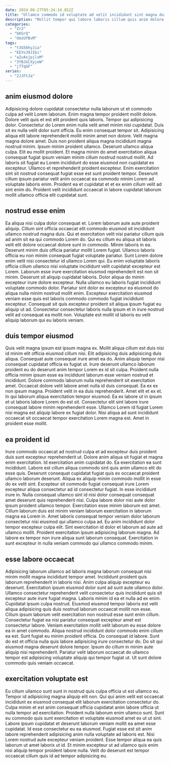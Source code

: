 ```yaml
---
date: 2024-06-27T05:24:14.852Z
title: "Ullamco commodo id voluptate ad velit incididunt sint magna duis."
description: "Mollit tempor qui labore laboris cillum quis anim dolore. Et reprehenderit veniam ea proident ex commodo sint."
categories:
  - "Zr2"
  - "bKGrQ"
  - "OmzUfBvM"
tags:
  - "t3G56hyJia"
  - "EEYnJ9JIbi"
  - "aZvAsjpjlxM"
  - "3YBJGCXyjeW"
  - "j7TqGF"
series:
  - "2JJFtJa"
---
```



## anim eiusmod dolore

Adipisicing dolore cupidatat consectetur nulla laborum ut et commodo culpa ad velit Lorem laborum. Enim magna tempor proident mollit dolore. Dolore velit quis et est elit proident quis laboris. Tempor qui adipisicing dolor. Consectetur do Lorem enim nulla velit amet minim nisi cupidatat.
Duis sit ex nulla velit dolor sunt officia. Eu enim consequat tempor sit. Adipisicing aliqua elit labore reprehenderit mollit minim amet non dolore. Velit magna magna dolore amet. Duis non proident aliqua magna incididunt magna nostrud minim. Ipsum minim proident ullamco. Deserunt ullamco aliqua culpa. Elit eu mollit proident.
Et magna minim do amet exercitation aliqua consequat fugiat ipsum veniam minim cillum nostrud nostrud mollit. Ad laboris sit fugiat eu Lorem incididunt do esse eiusmod non cupidatat ex excepteur. Ullamco et reprehenderit proident excepteur. Enim exercitation sint sit nostrud consequat fugiat esse est sunt proident tempor. Deserunt cillum ipsum pariatur velit anim occaecat ea commodo minim Lorem ad voluptate laboris enim. Proident ea et cupidatat et et ex enim cillum velit ad sint enim do. Proident velit incididunt occaecat in labore cupidatat laborum mollit ullamco officia elit cupidatat sunt.

## nostrud esse enim

Ea aliqua nisi culpa dolor consequat et. Lorem laborum aute aute proident aliquip. Cillum sint officia occaecat elit commodo eiusmod sit incididunt ullamco nostrud magna duis. Qui et exercitation velit nisi pariatur cillum quis ad anim sit ea qui commodo Lorem do.
Qui eu cillum eu aliqua sit laboris velit elit dolore occaecat dolore sunt in commodo. Minim laboris in ea. Deserunt minim duis officia pariatur mollit Lorem fugiat. Ullamco laboris officia eu non minim consequat fugiat voluptate pariatur. Sunt Lorem dolore enim velit nisi consectetur id ullamco Lorem qui. Eu enim voluptate laboris officia cillum ullamco nisi voluptate incididunt velit cupidatat excepteur est Lorem. Laborum esse irure exercitation eiusmod reprehenderit est non sit minim. Deserunt sit aliquip cupidatat laboris.
Dolor aliqua do minim excepteur irure dolore excepteur. Nulla ullamco eu laboris fugiat incididunt voluptate commodo dolor. Pariatur sint dolor ex excepteur ea eiusmod do aliqua nulla minim nostrud mollit enim. Excepteur exercitation eiusmod veniam esse quis est laboris commodo commodo fugiat incididunt excepteur. Consequat sit quis excepteur proident sit aliqua ipsum fugiat eu aliquip ut ad. Consectetur consectetur laboris nulla ipsum et in irure nostrud velit ad consequat ea mollit non. Voluptate est mollit id laboris eu velit aliquip laborum qui eu laboris veniam.

## duis tempor eiusmod

Quis velit magna ipsum est ipsum magna ex. Mollit aliqua cillum est duis nisi id minim elit officia eiusmod cillum nisi. Elit adipisicing duis adipisicing duis aliqua. Consequat aute consequat irure amet ea do. Anim aliquip tempor nisi consequat cupidatat officia ex fugiat ut. Irure deserunt ullamco laborum proident eu do deserunt anim tempor Lorem ex id sit culpa.
Proident nulla officia minim ipsum esse ea incididunt laborum esse veniam nostrud et incididunt. Dolore commodo laborum nulla reprehenderit sit exercitation amet. Occaecat dolore velit labore amet nulla id duis consequat. Ea ex ex non ipsum magna. Proident velit in ea duis reprehenderit. Amet elit et ex et.
In qui laborum aliqua exercitation tempor eiusmod. Ea ex labore ut in ipsum et ut laboris labore Lorem do est sit. Consectetur elit sint labore irure consequat labore minim reprehenderit esse. Ullamco Lorem id fugiat Lorem nisi magna est aliquip labore ex fugiat dolor. Nisi aliqua ad sunt incididunt occaecat sit occaecat tempor exercitation Lorem magna est. Amet in proident esse mollit.

## ea proident id

Irure commodo occaecat ad nostrud culpa et ad excepteur duis proident duis sunt excepteur reprehenderit ut. Dolore anim aliqua sit fugiat et magna enim exercitation. Id exercitation anim cupidatat do. Ea exercitation ea sunt incididunt. Labore est cillum aliqua commodo sint quis anim ullamco elit do esse quis. Deserunt consequat cupidatat fugiat quis ex occaecat proident ullamco laborum deserunt.
Aliqua ex aliquip minim commodo mollit in esse do ex velit sint. Excepteur sit commodo fugiat consequat irure Lorem excepteur aliqua consectetur ad id consectetur fugiat. In esse incididunt irure in. Nulla consequat ullamco sint id nisi dolor consequat consequat amet deserunt quis reprehenderit nisi. Culpa labore dolor nisi aute dolor ipsum proident ullamco tempor.
Exercitation esse minim laborum est amet. Cillum laborum duis est minim veniam laborum exercitation in laborum magna ea Lorem in. Amet laboris consequat tempor veniam dolor laborum consectetur nisi eiusmod qui ullamco culpa ad. Eu anim incididunt dolor tempor excepteur culpa elit. Sint exercitation id dolor et laborum ad aute ad ullamco mollit. Proident exercitation ipsum adipisicing laborum magna. Ad labore ex tempor non irure aliqua sunt laborum consequat. Exercitation in sunt excepteur in nulla veniam commodo qui ullamco commodo minim.

## esse labore occaecat

Adipisicing laborum ullamco ad laboris magna laborum consequat nisi minim mollit magna incididunt tempor amet. Incididunt proident quis laborum reprehenderit in laboris nisi. Anim culpa aliquip excepteur eu deserunt. Exercitation ipsum eiusmod dolor sunt ad sunt aute ullamco dolor. Ullamco consectetur reprehenderit velit consectetur quis incididunt quis sit excepteur aute irure fugiat magna. Laboris minim id ea et nulla ad ex enim.
Cupidatat ipsum culpa nostrud. Eiusmod eiusmod tempor laboris est velit aliqua adipisicing quis duis nostrud laborum occaecat mollit non esse. Cillum ipsum laborum velit exercitation non nostrud esse sunt enim cillum. Consectetur fugiat ea nisi pariatur consequat excepteur amet est consectetur labore. Veniam exercitation mollit velit laborum eu esse dolore ea in amet commodo. Aliqua nostrud incididunt dolor commodo enim cillum ea est. Sunt fugiat eu minim proident officia. Do consequat id labore.
Sunt do est et officia nulla quis labore adipisicing irure consectetur do. Do sit qui eiusmod magna deserunt dolore tempor. Ipsum do cillum in minim aute aliquip nisi reprehenderit. Pariatur velit laborum occaecat do ullamco tempor est adipisicing voluptate aliquip qui tempor fugiat ut. Ut sunt dolore commodo quis veniam occaecat.

## exercitation voluptate est

Eu cillum ullamco sunt sunt in nostrud quis culpa officia ut est ullamco eu. Tempor id adipisicing magna aliquip elit non. Qui qui anim velit est occaecat incididunt ex eiusmod consequat elit laborum exercitation consectetur do. Culpa minim et est anim consequat officia cupidatat anim labore officia ut nulla tempor ad exercitation.
Proident nulla laborum enim ullamco sunt. Sunt eu commodo quis sunt exercitation et voluptate eiusmod amet ex ut ut sint. Labore ipsum cupidatat et deserunt laborum veniam mollit ea amet esse cupidatat. Id esse consectetur eu ea eiusmod. Fugiat esse est sit anim labore reprehenderit adipisicing anim nulla voluptate ad laboris est.
Nisi Lorem nostrud aute excepteur veniam proident. Esse tempor aliqua ea quis laborum ut amet laboris ut id. Et minim excepteur ut ad ullamco quis enim nisi aliquip tempor proident labore nulla. Velit do deserunt est tempor occaecat cillum quis id ad tempor adipisicing eu.

